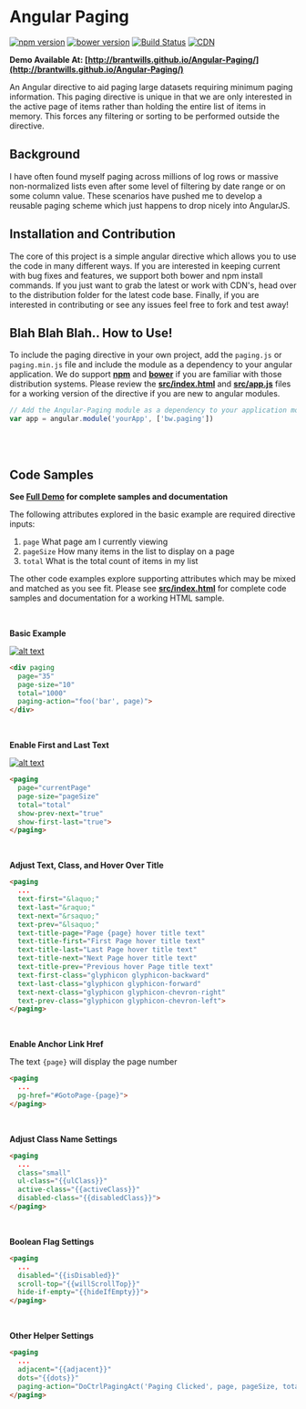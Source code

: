 # Angular Paging
[![npm version](https://img.shields.io/npm/v/angular-paging.svg)](https://www.npmjs.org/package/angular-paging)
[![bower version](https://img.shields.io/bower/v/angular-paging.svg)](https://www.npmjs.org/package/angular-paging)
[![Build Status](https://travis-ci.org/brantwills/Angular-Paging.svg)](https://travis-ci.org/brantwills/Angular-Paging)
[![CDN](https://img.shields.io/badge/cdn-rawgit-brightgreen.svg)](https://rawgit.com/brantwills/Angular-Paging/master/dist/paging.min.js) 


**Demo Available At: [http://brantwills.github.io/Angular-Paging/](http://brantwills.github.io/Angular-Paging/)**


An Angular directive to aid paging large datasets requiring minimum paging information.  This paging directive is unique in that we are only interested in the active page of items rather than holding the entire list of items in memory.  This forces any filtering or sorting to be performed outside the directive.

## Background
I have often found myself paging across millions of log rows or massive non-normalized lists even after 
some level of filtering by date range or on some column value.  These scenarios have pushed me to develop a reusable paging scheme which just happens to drop nicely into AngularJS.

## Installation and Contribution
The core of this project is a simple angular directive which allows you to use the code in many different ways.  If you are interested in keeping current with bug fixes and features, we support both bower and npm install commands.  If you just want to grab the latest or work with CDN's, head over to the distribution folder for the latest code base.  Finally, if you are interested in contributing or see any issues feel free to fork and test away!

## Blah Blah Blah.. How to Use!
To include the paging directive in your own project, add the `paging.js` or `paging.min.js` file and include the module as a dependency to your angular application.  We do support **[npm](https://www.npmjs.org/package/angular-paging)** and **[bower](http://bower.io/)** if you are familiar with those distribution systems.  Please review the **[src/index.html](https://github.com/brantwills/Angular-Paging/blob/master/src/index.html)** and **[src/app.js](https://github.com/brantwills/Angular-Paging/blob/master/src/app.js)** files for a working version of the directive if you are new to angular modules.
``` javascript
// Add the Angular-Paging module as a dependency to your application module:
var app = angular.module('yourApp', ['bw.paging'])
```

<br/>
<br/>

## Code Samples
**See [Full Demo](http://brantwills.github.io/Angular-Paging/) for complete samples and documentation**

The following attributes explored in the basic example are required directive inputs:

1. `page` What page am I currently viewing
2. `pageSize` How many items in the list to display on a page
3. `total` What is the total count of items in my list

The other code examples explore supporting attributes which may be mixed and matched as you see fit. Please see **[src/index.html](https://github.com/brantwills/Angular-Paging/blob/master/src/index.html)** for complete code samples and documentation for a working HTML sample.

<br/>

**Basic Example**

[![alt text](https://raw.githubusercontent.com/brantwills/Angular-Paging/gh-pages/basicSample.png "Basic Sample")](http://brantwills.github.io/Angular-Paging/)
```html
<div paging
  page="35" 
  page-size="10" 
  total="1000"
  paging-action="foo('bar', page)">
</div> 
```

<br/>

**Enable First and Last Text**

[![alt text](https://raw.githubusercontent.com/brantwills/Angular-Paging/gh-pages/advancedSample.png "Basic Sample")](http://brantwills.github.io/Angular-Paging/)
```html
<paging
  page="currentPage" 
  page-size="pageSize" 
  total="total"
  show-prev-next="true"
  show-first-last="true">
</paging>  
```

<br/>

**Adjust Text, Class, and Hover Over Title** 

```html
<paging
  ...
  text-first="&laquo;"
  text-last="&raquo;"
  text-next="&rsaquo;"
  text-prev="&lsaquo;"
  text-title-page="Page {page} hover title text"
  text-title-first="First Page hover title text"
  text-title-last="Last Page hover title text"
  text-title-next="Next Page hover title text"
  text-title-prev="Previous hover Page title text"  
  text-first-class="glyphicon glyphicon-backward"
  text-last-class="glyphicon glyphicon-forward" 
  text-next-class="glyphicon glyphicon-chevron-right"
  text-prev-class="glyphicon glyphicon-chevron-left">
</paging>  
```

<br/>

**Enable Anchor Link Href**

The text `{page}` will display the page number
```html
<paging
  ...
  pg-href="#GotoPage-{page}">
</paging>   
```

<br/>

**Adjust Class Name Settings**

```html
<paging
  ...
  class="small"
  ul-class="{{ulClass}}"
  active-class="{{activeClass}}"
  disabled-class="{{disabledClass}}">
</paging>   
```

<br/>

**Boolean Flag Settings**

```html
<paging
  ...
  disabled="{{isDisabled}}"
  scroll-top="{{willScrollTop}}" 
  hide-if-empty="{{hideIfEmpty}}">
</paging>   
```

<br/>

**Other Helper Settings**

```html
<paging
  ...
  adjacent="{{adjacent}}"
  dots="{{dots}}"
  paging-action="DoCtrlPagingAct('Paging Clicked', page, pageSize, total)">
</paging>   


